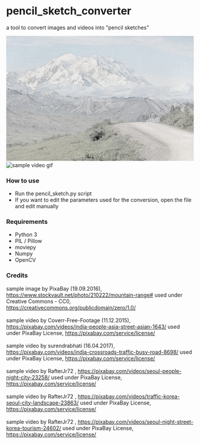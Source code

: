 # pencil_sketch_converter
a tool to convert images and videos into "pencil sketches"

![sample image](/output.jpg)
![sample video gif](/output.gif)

### How to use
* Run the pencil_sketch.py script
* If you want to edit the parameters used for the conversion, open the file and edit manually

### Requirements
* Python 3
* PIL / Pillow
* moviepy
* Numpy
* OpenCV

### Credits
sample image by PixaBay (19.09.2016), https://www.stockvault.net/photo/210222/mountain-range#
used under Creative Commons - CC0, https://creativecommons.org/publicdomain/zero/1.0/
<br><br>
sample video by Coverr-Free-Footage (11.12.2015), https://pixabay.com/videos/india-people-asia-street-asian-1643/
used under PixaBay License, https://pixabay.com/service/license/
<br><br>
sample video by surendrabhati (16.04.2017), https://pixabay.com/videos/india-crossroads-traffic-busy-road-8698/
used under PixaBay License, https://pixabay.com/service/license/
<br><br>
sample video by RafterJr72 , https://pixabay.com/videos/seoul-people-night-city-23258/
used under PixaBay License, https://pixabay.com/service/license/
<br><br>
sample video by RafterJr72 , https://pixabay.com/videos/traffic-korea-seoul-city-landscape-23863/
used under PixaBay License, https://pixabay.com/service/license/
<br><br>
sample video by RafterJr72 , https://pixabay.com/videos/seoul-night-street-korea-tourism-24602/
used under PixaBay License, https://pixabay.com/service/license/
